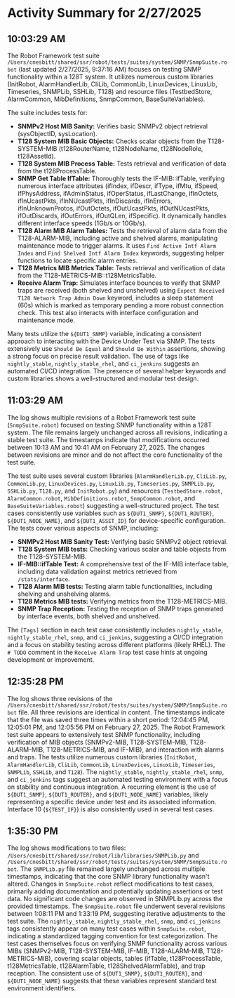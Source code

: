 # Activity Summary for 2/27/2025

## 10:03:29 AM
The Robot Framework test suite `/Users/cnesbitt/shared/ssr/robot/tests/suites/system/SNMP/SnmpSuite.robot` (last updated 2/27/2025, 9:37:16 AM) focuses on testing SNMP functionality within a 128T system.  It utilizes numerous custom libraries (InitRobot, AlarmHandlerLib, CliLib, CommonLib, LinuxDevices, LinuxLib, Timeseries, SNMPLib, SSHLib, T128) and resource files (TestbedStore, AlarmCommon, MibDefinitions, SnmpCommon, BaseSuiteVariables).

The suite includes tests for:

* **SNMPv2 Host MIB Sanity:** Verifies basic SNMPv2 object retrieval (sysObjectID, sysLocation).
* **T128 System MIB Basic Objects:** Checks scalar objects from the T128-SYSTEM-MIB (t128RouterName, t128NodeName, t128NodeRole, t128AssetId).
* **T128 System MIB Process Table:** Tests retrieval and verification of data from the t128ProcessTable.
* **SNMP Get Table IfTable:**  Thoroughly tests the IF-MIB::ifTable, verifying numerous interface attributes (ifIndex, ifDescr, ifType, ifMtu, ifSpeed, ifPhysAddress, ifAdminStatus, ifOperStatus, ifLastChange, ifInOctets, ifInUcastPkts, ifInNUcastPkts, ifInDiscards, ifInErrors, ifInUnknownProtos, ifOutOctets, ifOutUcastPkts, ifOutNUcastPkts, ifOutDiscards, ifOutErrors, ifOutQLen, ifSpecific).  It dynamically handles different interface speeds (1Gb/s or 10Gb/s).
* **T128 Alarm MIB Alarm Tables:**  Tests the retrieval of alarm data from the T128-ALARM-MIB, including active and shelved alarms, manipulating maintenance mode to trigger alarms.  It uses `Find Active Intf Alarm Index` and `Find Shelved Intf Alarm Index` keywords, suggesting helper functions to locate specific alarm entries.
* **T128 Metrics MIB Metrics Table:** Tests retrieval and verification of data from the T128-METRICS-MIB::t128MetricsTable.
* **Receive Alarm Trap:** Simulates interface bounces to verify that SNMP traps are received (both shelved and unshelved) using `Expect Received T128 Network Trap Admin Down` keyword, includes a sleep statement (60s) which is marked as temporary pending a more robust connection check.  This test also interacts with interface configuration and maintenance mode.

Many tests utilize the `${DUT1_SNMP}` variable, indicating a consistent approach to interacting with the Device Under Test via SNMP.  The tests extensively use `Should Be Equal` and `Should Be Within` assertions, showing a strong focus on precise result validation.  The use of tags like `nightly_stable`, `nightly_stable_rhel`, and `ci_jenkins` suggests an automated CI/CD integration.  The presence of several helper keywords and custom libraries shows a well-structured and modular test design.


## 11:03:29 AM
The log shows multiple revisions of a Robot Framework test suite (`SnmpSuite.robot`) focused on testing SNMP functionality within a 128T system.  The file remains largely unchanged across all revisions, indicating a stable test suite.  The timestamps indicate that modifications occurred between 10:13 AM and 10:41 AM on February 27, 2025.  The changes between revisions are minor and do not affect the core functionality of the test suite.


The test suite uses several custom libraries (`AlarmHandlerLib.py`, `CliLib.py`, `CommonLib.py`, `LinuxDevices.py`, `LinuxLib.py`, `Timeseries.py`, `SNMPLib.py`, `SSHLib.py`, `T128.py`, and `InitRobot.py`) and resources (`TestbedStore.robot`, `AlarmCommon.robot`, `MibDefinitions.robot`, `SnmpCommon.robot`, and `BaseSuiteVariables.robot`) suggesting a well-structured project.  The test cases consistently use variables such as `${DUT1_SNMP}`, `${DUT1_ROUTER}`, `${DUT1_NODE_NAME}`, and `${DUT1_ASSET_ID}`  for device-specific configuration.  The tests cover various aspects of SNMP, including:

* **SNMPv2 Host MIB Sanity Test:** Verifying basic SNMPv2 object retrieval.
* **T128 System MIB tests:** Checking various scalar and table objects from the T128-SYSTEM-MIB.
* **IF-MIB::ifTable Test:**  A comprehensive test of the IF-MIB interface table, including data validation against metrics retrieved from `/stats/interface`.
* **T128 Alarm MIB tests:** Testing alarm table functionalities, including shelving and unshelving alarms.
* **T128 Metrics MIB tests:** Verifying metrics from the T128-METRICS-MIB.
* **SNMP Trap Reception:**  Testing the reception of SNMP traps generated by interface events, both shelved and unshelved.


The `[Tags]` section in each test case consistently includes `nightly_stable`, `nightly_stable_rhel`, `snmp`, and `ci_jenkins`, suggesting a CI/CD integration and a focus on stability testing across different platforms (likely RHEL).  The  `# TODO` comment in the `Receive Alarm Trap` test case hints at ongoing development or improvement.


## 12:35:28 PM
The log shows three revisions of the `/Users/cnesbitt/shared/ssr/robot/tests/suites/system/SNMP/SnmpSuite.robot` file.  All three revisions are identical in content. The timestamps indicate that the file was saved three times within a short period: 12:04:45 PM, 12:05:01 PM, and 12:05:56 PM on February 27, 2025.  The Robot Framework test suite appears to extensively test SNMP functionality, including verification of MIB objects (SNMPv2-MIB, T128-SYSTEM-MIB, T128-ALARM-MIB, T128-METRICS-MIB, and IF-MIB), and interaction with alarms and traps.  The tests utilize numerous custom libraries (`InitRobot`, `AlarmHandlerLib`, `CliLib`, `CommonLib`, `LinuxDevices`, `LinuxLib`, `Timeseries`, `SNMPLib`, `SSHLib`, and `T128`).  The `nightly_stable`, `nightly_stable_rhel`, `snmp`, and `ci_jenkins` tags suggest an automated testing environment with a focus on stability and continuous integration.  A recurring element is the use of `${DUT1_SNMP}`, `${DUT1_ROUTER}`, and `${DUT1_NODE_NAME}` variables, likely representing a specific device under test and its associated information.  Interface 10 (`${TEST_IF}`) is also consistently used in several test cases.


## 1:35:30 PM
The log shows modifications to two files: `/Users/cnesbitt/shared/ssr/robot/lib/libraries/SNMPLib.py` and `/Users/cnesbitt/shared/ssr/robot/tests/suites/system/SNMP/SnmpSuite.robot`.  The `SNMPLib.py` file remained largely unchanged across multiple timestamps, indicating that the core SNMP library functionality wasn't altered.  Changes in `SnmpSuite.robot` reflect modifications to test cases, primarily adding documentation and potentially updating assertions or test data. No significant code changes are observed in SNMPLib.py across the provided timestamps.  The `SnmpSuite.robot` file underwent several revisions between 1:08:11 PM and 1:33:19 PM, suggesting iterative adjustments to the test suite.  The `nightly_stable`, `nightly_stable_rhel`, `snmp`, and `ci_jenkins` tags consistently appear on many test cases within `SnmpSuite.robot`, indicating a standardized tagging convention for test categorization.  The test cases themselves focus on verifying SNMP functionality across various MIBs (SNMPv2-MIB, T128-SYSTEM-MIB, IF-MIB, T128-ALARM-MIB, T128-METRICS-MIB), covering scalar objects, tables (ifTable, t128ProcessTable, t128MetricsTable, t128AlarmTable, t128ShelvedAlarmTable), and trap reception.  The consistent use of `${DUT1_SNMP}`, `${DUT1_ROUTER}`, and `${DUT1_NODE_NAME}` suggests that these variables represent standard test environment identifiers.
